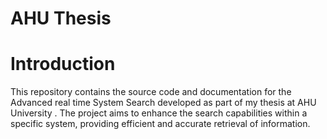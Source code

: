 # AHU Thesis
# Introduction
This repository contains the source code and documentation for the Advanced real time System Search developed as part of my thesis at AHU University . The project aims to enhance the search capabilities within a specific system, providing efficient and accurate retrieval of information.
